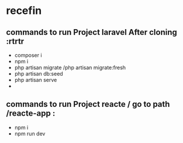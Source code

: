 # recefin


## commands to run Project laravel  After cloning :rtrtr


- composer i 
- npm i 
- php artisan migrate /php artisan migrate:fresh
- php artisan db:seed
- php artisan serve 
- 
## commands to run Project reacte   /  go to path /reacte-app :

- npm i 
- npm run dev 